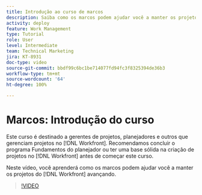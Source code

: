 ```yaml
---
title: Introdução ao curso de marcos
description: Saiba como os marcos podem ajudar você a manter os projetos do  [!DNL  Workfront]  avançando.
activity: deploy
feature: Work Management
type: Tutorial
role: User
level: Intermediate
team: Technical Marketing
jira: KT-8931
doc-type: video
source-git-commit: bbdf99c6bc1be714077fd94fc3f8325394de36b3
workflow-type: tm+mt
source-wordcount: '64'
ht-degree: 100%

---
```


# Marcos: Introdução do curso

Este curso é destinado a gerentes de projetos, planejadores e outros que gerenciam projetos no [!DNL Workfront]. Recomendamos concluir o programa Fundamentos do planejador ou ter uma base sólida na criação de projetos no [!DNL Workfront] antes de começar este curso.

Neste vídeo, você aprenderá como os marcos podem ajudar você a manter os projetos do [!DNL  Workfront] avançando.

>[!VIDEO](https://video.tv.adobe.com/v/335203/?quality=12&learn=on&enablevpops=1)
